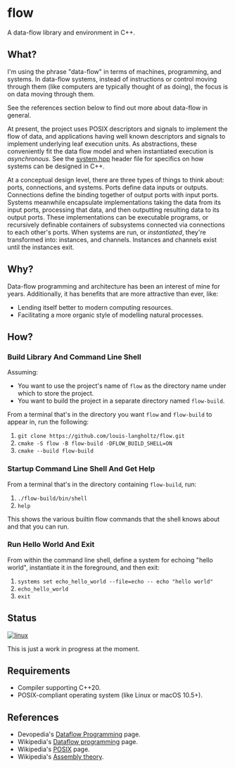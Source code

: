 # flow

A data-flow library and environment in C++.

## What?

I'm using the phrase "data-flow" in terms of machines, programming, and systems.
In data-flow systems, instead of instructions or control moving through them
(like computers are typically thought of as doing),
the focus is on data moving through them.

See the references section below to find out more about data-flow in general.

At present, the project uses POSIX descriptors and signals to implement the flow of data,
and applications having well known descriptors and signals to implement underlying leaf execution units.
As abstractions, these conveniently fit the data flow model and when instantiated execution is _asynchronous_.
See the [system.hpp](library/include/flow/system.hpp) header file for specifics on how systems can be designed in C++.

At a conceptual design level, there are three types of things to think about: ports, connections, and systems.
Ports define data inputs or outputs. Connections define the binding together of output ports with input ports.
Systems meanwhile encapsulate implementations taking the data from its input ports,
processing that data, and then outputting resulting data to its output ports.
These implementations can be executable programs,
or recursively definable containers of subsystems connected via connections to each other's ports.
When systems are run, or _instantiated_, they're transformed into: instances, and channels.
Instances and channels exist until the instances exit.

## Why?

Data-flow programming and architecture has been an interest of mine for years.
Additionally, it has benefits that are more attractive than ever, like:
- Lending itself better to modern computing resources.
- Facilitating a more organic style of modelling natural processes.

## How?

### Build Library And Command Line Shell

Assuming:
- You want to use the project's name of `flow` as the directory name under which to store the project.
- You want to build the project in a separate directory named `flow-build`.

From a terminal that's in the directory you want `flow` and `flow-build` to appear in, run the following:
1. `git clone https://github.com/louis-langholtz/flow.git`
1. `cmake -S flow -B flow-build -DFLOW_BUILD_SHELL=ON`
1. `cmake --build flow-build`

### Startup Command Line Shell And Get Help

From a terminal that's in the directory containing `flow-build`, run:
1. `./flow-build/bin/shell`
1. `help`

This shows the various builtin flow commands that the shell knows about and that you can run.

### Run Hello World And Exit

From within the command line shell, define a system for echoing "hello world", instantiate it in the foreground, and then exit:
1. `systems set echo_hello_world --file=echo -- echo "hello world"`
1. `echo_hello_world`
1. `exit`

## Status

[![linux](https://github.com/louis-langholtz/flow/actions/workflows/linux.yml/badge.svg)](https://github.com/louis-langholtz/flow/actions/workflows/linux.yml)

This is just a work in progress at the moment.

## Requirements

- Compiler supporting C++20.
- POSIX-compliant operating system (like Linux or macOS 10.5+).

## References

- Devopedia's [Dataflow Programming](https://devopedia.org/dataflow-programming) page.
- Wikipedia's [Dataflow programming](https://en.wikipedia.org/wiki/Dataflow_programming) page.
- Wikipedia's [POSIX](https://en.wikipedia.org/wiki/POSIX) page.
- Wikipedia's [Assembly theory](https://en.m.wikipedia.org/wiki/Assembly_theory).
